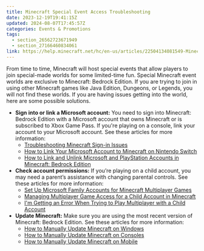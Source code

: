 ```yaml
---
title: Minecraft Special Event Access Troubleshooting
date: 2023-12-19T19:41:15Z
updated: 2024-08-07T17:45:57Z
categories: Events & Promotions
tags:
  - section_26562723671949
  - section_27166460834061
link: https://help.minecraft.net/hc/en-us/articles/22504134081549-Minecraft-Special-Event-Access-Troubleshooting
---
```


From time to time, Minecraft will host special events that allow players to join special-made worlds for some limited-time fun. Special Minecraft event worlds are exclusive to Minecraft: Bedrock Edition. If you are trying to join in using other Minecraft games like Java Edition, Dungeons, or Legends, you will not find these worlds. If you are having issues getting into the world, here are some possible solutions.

- **Sign into or link a Microsoft account:** You need to sign into Minecraft: Bedrock Edition with a Microsoft account that owns Minecraft or is subscribed to Xbox Game Pass. If you're playing on a console, link your account to your Microsoft account. See these articles for more information:
  - [Troubleshooting Minecraft Sign-in Issues](../Account-Sign-In/Troubleshooting-Minecraft-Sign-in-Issues.md)
  - [How to Link Your Microsoft Account to Minecraft on Nintendo Switch](../Account-Sign-In/How-to-Link-Your-Microsoft-Account-to-Minecraft-on-Nintendo-Switch.md)
  - [How to Link and Unlink Microsoft and PlayStation Accounts in Minecraft: Bedrock Edition](../Account-Sign-In/How-to-Link-and-Unlink-Microsoft-and-PlayStation-Accounts-in-Minecraft-Bedrock-Edition.md)
- **Check account permissions:** If you’re playing on a child account, you may need a parent’s assistance with changing parental controls.  See these articles for more information:
  - [Set Up Microsoft Family Accounts for Minecraft Multiplayer Games](../Account-Settings/Set-Up-Microsoft-Family-Accounts-for-Minecraft-Multiplayer-Games.md) 
  - [Managing Multiplayer Game Access for a Child Account in Minecraft](../Account-Settings/Managing-Multiplayer-Game-Access-for-a-Child-Account-in-Minecraft.md)
  - [I'm Getting an Error When Trying to Play Multiplayer with a Child Account](../Account-Settings/Troubleshooting-Errors-Playing-Minecraft-Multiplayer-Games-with-a-Child-Account.md)
- **Update Minecraft:** Make sure you are using the most recent version of Minecraft: Bedrock Edition. See these articles for more information:
  - [How to Manually Update Minecraft on Windows](../Download-Install/How-to-Manually-Update-Minecraft-on-Windows.md)
  - [How to Manually Update Minecraft on Consoles](../Download-Install/How-to-Manually-Update-Minecraft-on-Consoles.md)
  - [How to Manually Update Minecraft on Mobile](../Download-Install/How-to-Manually-Update-Minecraft-on-Mobile.md)
